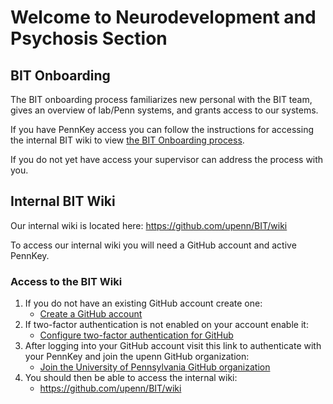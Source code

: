 # Welcome to Neurodevelopment and Psychosis Section 


## BIT Onboarding

The BIT onboarding process familiarizes new personal with the BIT team, gives an overview of lab/Penn systems, and grants access to our systems.

If you have PennKey access you can follow the instructions for accessing the internal BIT wiki to view [the BIT Onboarding process](https://github.com/upenn/BIT/wiki/BIT-Onboarding).

If you do not yet have access your supervisor can address the process with you.

## Internal BIT Wiki

Our internal wiki is located here: https://github.com/upenn/BIT/wiki

To access our internal wiki you will need a GitHub account and active PennKey.

### Access to the BIT Wiki

1. If you do not have an existing GitHub account create one:
    * [Create a GitHub account](https://github.com/signup)
2. If two-factor authentication is not enabled on your account enable it:
    * [Configure two-factor authentication for GitHub](https://docs.github.com/en/authentication/securing-your-account-with-two-factor-authentication-2fa/configuring-two-factor-authentication)
3. After logging into your GitHub account visit this link to authenticate with your PennKey and join the upenn GitHub organization:
    * [Join the University of Pennsylvania GitHub organization](https://github.com/orgs/upenn/sso/sign_up)
4. You should then be able to access the internal wiki:
    * https://github.com/upenn/BIT/wiki
